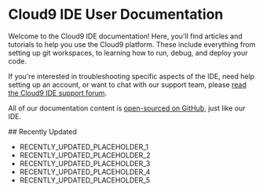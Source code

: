 # Cloud9 IDE User Documentation

Welcome to the Cloud9 IDE documentation! Here, you'll find articles and tutorials to help you use the Cloud9 platform. These include everything from setting up git workspaces, to learning how to run, debug, and deploy your code.

If you're interested in troubleshooting specific aspects of the IDE, need help setting up an account, or want to chat with our support team, please [read the Cloud9 IDE support forum](http://support.cloud9ide.com/forums).

All of our documentation content is [open-sourced on GitHub](http://github.com/c9/cloud9ide-documentation), just like our IDE.


<div class="recently_updated" markdown="1">
## Recently Updated

* RECENTLY_UPDATED_PLACEHOLDER_1
* RECENTLY_UPDATED_PLACEHOLDER_2
* RECENTLY_UPDATED_PLACEHOLDER_3
* RECENTLY_UPDATED_PLACEHOLDER_4
* RECENTLY_UPDATED_PLACEHOLDER_5

</div>